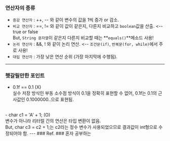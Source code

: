 ### 연산자의 종류 ###
- `증감 연산자` : ++, -- 와 같이 변수의 값을 1씩 증가 or 감소. <br>
- `비교 연산자` : ==, != 와 같이 값이 같은지, 다른지 비교하고 `boolean`값을 산출. <-- true or false<br>
But, `String 문자열`이 같은지 다른지 비교할 때는 **`equals()`**메소드 사용!<br>
- `논리 연산자` : &&, ! 와 같이 논리 연산. <-- `조건문(if)`, `반복문(for, while)`에서 주로 사용!<br>
- `대입 연산자` : 가장 낮은 연산 순위 (가장 마지막에 수행됨).<br>
---
### 헷갈릴만한 포인트 ###
- 0.1f == 0.1 (X) <br>
실수 저장 방식인 부동 소수점 방식이 0.1을 정확히 표현할 수 없어, 0.1f는 0.1의 근사값인 0.1000000..으로 표현됨. <br>
<br>
- char c1 = 'A' + 1; (O) <br>
변수가 아니라 리터럴 간의 연산은 타입 변환이 없음. <br>
But, char c3 = c2 + 1;는 c2라는 정수 변수가 사용되었으므로 결과값이 int형으로 수정되어야 함.
---
### Ref. ###
혼자 공부하는 



